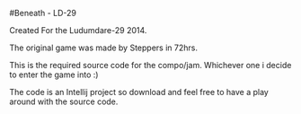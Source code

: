 #Beneath - LD-29

Created For the Ludumdare-29 2014.

The original game was made by Steppers in 72hrs.

This is the required source code for the compo/jam. Whichever one i decide
to enter the game into :)

The code is an Intellij project so download and feel free to have a play
around with the source code.
